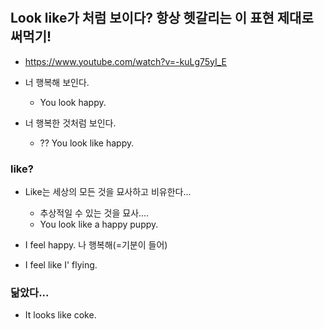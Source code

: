 #

## Look like가 처럼 보이다? 항상 헷갈리는 이 표현 제대로 써먹기!
* https://www.youtube.com/watch?v=-kuLg75yI_E

* 너 행복해 보인다.
  - You look happy.

* 너 행복한 것처럼 보인다.
  - ?? You look like happy.

### like?
* Like는 세상의 모든 것을 묘사하고 비유한다...
  - 추상적일 수 있는 것을 묘사....
  - You look like a happy puppy.
  
* I feel happy. 나 행복해(=기분이 들어)
* I feel like I' flying.

### 닮았다...
* It looks like coke.
